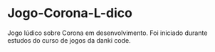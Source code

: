 # Jogo-Corona-L-dico
Jogo lúdico sobre Corona em desenvolvimento. Foi iniciado durante estudos do curso de jogos da danki code.
